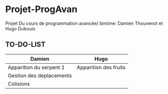 # Projet-ProgAvan
Projet Du cours de programmation avancée/ binôme: Damien Thouvenot  et Hugo Dubouis

## TO-DO-LIST

Damien| Hugo
------------ | -------------
Apparition du serpent 1 | Apparition des fruits 
Gestion des deplacements | 
Colisions | 